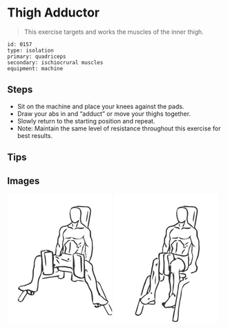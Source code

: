 # Thigh Adductor
> This exercise targets and works the muscles of the inner thigh.

``` 
id: 0157 
type: isolation 
primary: quadriceps 
secondary: ischiocrural muscles 
equipment: machine 
``` 

## Steps

 - Sit on the machine and place your knees against the pads.
 - Draw your abs in and “adduct” or move your thighs together.
 - Slowly return to the starting position and repeat.
 - Note: Maintain the same level of resistance throughout this exercise for best results.

## Tips


## Images

<svg width="182pt" height="300" viewBox="0 0 182 225" xmlns="http://www.w3.org/2000/svg">
  <g fill="#FFF">
    <path d="M0 0h182v202.96c-1.79-4.28-3.53-8.78-6.77-12.2 1.82 5.29 4.64 10.17 6.77 15.35v3.13c-1.06.53-2.12 1.07-3.18 1.61-1.22-.93-2.88-1.47-3.59-2.92-2.38-4.42-4.64-8.9-7.29-13.16 2.97-1.26 6.69-2.66 7.43-6.23.68-1.74-1.38-2.79-2.21-4.02-2.47-7.13-5.73-13.94-8.96-20.75-1.91-4.36-3.24-10.56-8.9-11.27-.73-5.89-4.01-10.98-5.24-16.73-1.51-3.76-.41-8.01-2.07-11.72-.94-2.38-3.27-3.67-5.16-5.19 1.72-4.54 4.4-8.81 4.91-13.73.43-4.41 1.46-8.84.9-13.29-.54-4.59.39-9.42-1.7-13.74-1.94-3.76-1.31-8.03-1.6-12.08-.84-2.75-2.93-4.83-4.64-7.04.7-3.3 1.5-6.58 2.01-9.91.81-6.71 2.76-13.28 2.87-20.08-.34-3.72-3.66-7-7.52-6.77-6.34-.04-12.72-1.42-19.02-.4.69.51 1.4 1.02 2.11 1.51 5.27-.41 10.54.42 15.81.32 3.94-.49 7.68 3.4 6.82 7.29-1.2 9.72-3.59 19.25-4.63 28.99-2.69-3.61-5.92-6.82-9.89-9-1.23-3.94-1.69-8.13-.78-12.2.91-4.27.72-9.3-2.33-12.71-2.15-2.46-6.08-1.33-8.15-3.86-2.28.97-4.91 1.35-6.88 2.92-4.86 7.48-2.49 17.22.9 24.79-3.81 2.35-7.39 5.49-11.99 6.08-3.54.27-7.03 2.07-8.6 5.37-1.64 2.62-1.14 5.8-1.42 8.72.05 2.9-2.08 5.16-2.67 7.89-.43 3.27 0 6.7-1.28 9.82-2.34 5.5-1.88 11.59-3.07 17.35-.89.23-1.78.47-2.66.7-.55-1.65-.26-4.09-2.11-4.96-3.78-1.82-7.93-3.65-12.24-2.82 1.15.62 2.33 1.18 3.54 1.69.37.14 1.12.43 1.49.57-2.38.63-4.76 1.29-7.12 2.02-.07 4.65 1.3 9.14 1.61 13.75.38 3.65.29 7.46 1.87 10.86.11-7.62.28-15.58-2.61-22.76 3.96-1.54 8.19-1.93 12.4-1.95 1.53 6.81.69 13.87 1.14 20.79-.21 5.45 1.44 10.98-.05 16.35-4.61 1.07-9.33 1.07-13.98.37-.27-1.45-.5-2.9-.78-4.35-.89 1.31-2.24 2.71-2.08 4.4.76 1.24 2.09 2.14 3.58 2.2 5.18.54 10.97.42 15.37-2.72 1.46-2.91.5-6.36.75-9.48 1.52-.31 3.05-.61 4.57-.9.83 1.92 1.8 3.77 2.89 5.56-1.92.79-3.82 1.63-5.6 2.7 2.72.34 4.92-1.29 6.92-2.86 2.72.79 5.46 1.53 8.25 2.06-.36 3.12 0 6.51-1.6 9.35-2.57 2.64-6.46 1.41-8.83-.82.79-.37 2.36-1.11 3.15-1.48-.18-.35-.53-1.04-.71-1.38-8.96 1.89-18.08 2.91-27.11 4.37-1.34.3-2.41 1.04-3.23 2.22 9.16-1.16 18.2-3.13 27.4-4.07.19.66.56 1.97.75 2.63 2.12.67 4.3 1.75 6.59 1.32 1.74-.47 3.24-1.51 4.81-2.36.22-3.4.22-6.82.07-10.23 4.19.31 8.32 1.08 12.46 1.73-.18 4.24-1.27 8.41-1.34 12.64 1.36 1.86 3.58 2.83 5.76 3.36 2.39.62 4.36-1.2 6.3-2.25 3.84.95 7.82 1.8 11.79 1.29-3.96-1.44-8.2-2.29-12.42-2.23-2.84.95-6.7 3.02-8.84-.3 0-4.64.95-9.52-1.15-13.89-4.93-1.05-9.94-1.76-14.98-1.96-2.67-.27-5.74-.59-7.72-2.57-.04-1.19-.04-2.39 0-3.58 3.95.01 7.92-.3 11.86.1 2.93.62 5.81 1.51 8.84 1.42 1.49 1.24 2.94 2.53 4.37 3.85.13 3.49-.22 7.87 3.07 10.12 4.76 2.97 10.88 6.22 16.37 3.09.32 3.02.62 6.36 2.94 8.6 3.16 3.25 3.92 7.89 6.3 11.63 5.34 7.87 1.56 18.48 7.01 26.35 1.53-.35 3.04-.84 4.62-.9l.59.28c1.55.72 2.48 2.63.77 3.78-1.04-.6-1.98-1.37-2.99-1.98-1.06-.58-1.27 1.39-1.83 1.9 3.15 4.44 8.65 1.25 11.89-1.35 1.14.02 2.29.04 3.43.07 2.53 4.35 5.2 8.64 7.28 13.23 1.33 3.11 5.39 4.14 8.19 2.31V225H0V0m137.03 48.82l.74-.15c1.91-6.65 2.35-13.66 2.8-20.54-1.98 6.71-3.34 13.71-3.54 20.69M57.91 99.67c-.02 2.64.06 5.28.57 7.88-2.6-1.76-5.41.02-7.83 1.16-3.94 4.08-4.3 9.9-4.65 15.25-.04 4.47-2.27 8.61-2.05 13.11.15 5.86-.07 12.33-3.51 17.31-3.35 2.64-7.78 3.54-11.61 5.38-4.12.04-9.83.94-10.01 6.18 2.36 2.1 5.34 3.15 8.15 4.45-3.23 4.86-6.65 9.69-8.89 15.11 1.13 1.36 2.58 2.39 3.98 3.45 1.93-.84 4.69-.82 5.59-3.06 2.09-4.24 4.84-8.08 7.28-12.1 3.18 2.82 8.89 5.05 12.11 1.17.03-.72.09-2.16.13-2.87 2.32-1.11 5.81-1.93 5.96-5.07 1.85-6.58.37-13.76 3.36-20.07 1.96-4.1 3.6-8.37 4.01-12.93l.57 3.04c3.34-3.94.93-9.34.78-13.95-.23-7.43-1.39-14.76-1.94-22.15 2.1-.55 4.26-.86 6.44-.74-.1-.47-.32-1.43-.42-1.91-2.72.18-5.4.65-8.02 1.36z"/>
    <path d="M111.63 26.7c3.44-2.8 8.44-2.36 12.21-.45 1.17.51 2.05 1.53 2.27 2.82 1.5 4.48.94 9.34-.01 13.88.45 3.02.57 6.3 1.9 9.07 2.81 2.2 5.79 4.2 8.34 6.73 1.98 2.02 5.3 2.71 6.35 5.57 1.77 3.66-.49 7.97 1.43 11.58 1.7 3.49 3.3 7.24 2.7 11.23.44 6.83-.16 13.66-1.45 20.37-1.11 3.57-2.48 7.05-3.47 10.66-1.49-.82-2.98-1.64-4.49-2.42l.3-.7c-1.14.08-2.29.17-3.43.28 1.21-4.07-.92-7.85-.94-11.88l-.36 2.59c-1.29-.31-2.58-.63-3.87-.97 1.85-6.16 2.21-13.1 6.78-18.07-.65 4.02-.64 8.1-1.27 12.12-.43 2.84.56 5.72 2.01 8.13-.06 2.38-.22 4.75-.31 7.13 1.65-3.72 1.46-7.95-.66-11.45.4-2.95.81-5.91.69-8.89-.01-1.41-.26-3.05.92-4.11 1.14 1.52 2.71 2.56 4.47 3.25-1.86-2.43-4.48-4.38-5.48-7.38-1.19-3.31-2.25-6.67-3.56-9.93.58-1.22.93-2.51.84-3.87-1.99 2.24-3.4 5.39-6.54 6.21-4.98 1.28-9.93-.75-14.56-2.39 1.16 1.92 3.16 3.44 5.48 3.36 4.64.36 9.93.64 13.78-2.46 1.06 3.21 3.24 6.43 2.24 9.93-.22 2.63-2.41 4.38-3.31 6.72-.76 2.78-1.17 5.63-1.49 8.49-.28.74-.82 2.22-1.1 2.97-2.76-1.21-5.69-1.91-8.69-2.13 1.47-1.95 3.09-3.78 4.58-5.71-3.14-.05-4.28 3.42-5.83 5.56-2.54 1.08-5.03 3.37-4.37 6.42 1.1 8.15-.75 16.39.81 24.51-.94-2.34-1.93-5.74-5.04-5.82-3.9-.18-7.58-2.03-11.53-1.63-4.32.34-8.79-.39-12.97 1.05-1.65.58-3.4.65-5.12.64 1.01-.59 2.05-1.12 3.11-1.63.2-1.26.39-2.51.58-3.77-.36.19-1.09.58-1.45.77l-1.71-1.51c-.29-4.52 1.85-9.04-.14-13.41.72-.21 2.17-.63 2.9-.84 3.58 1.5 8.83 3.49 11.77-.13.05-.81.14-2.45.19-3.27 3.94 1.13 8.03 1.53 11.99 2.57 1.67.27 3.9 1.08 5.03-.67-3.58-.49-7.12-1.21-10.6-2.14-.74-3.08 1.24-5.72 1.77-8.62-.86-1.99-1.96-3.87-2.93-5.8 2.82-3.19 5.24-7.45 9.99-7.63-1.59-1.88-4.63-.93-6 .73-1.67 2.11-3.42 4.17-5.58 5.8.38 2.41 1.51 4.59 2.2 6.91-.83 2.92-2.04 5.78-1.48 8.91l-2.98-1.69c1.7-4.14 2.23-8.9.79-13.19-1.46-3.68 1.05-7.29 1.49-10.93-.54-2.22-2.1-4.34-1.5-6.72.36-4.57 4.8-6.97 6.78-10.75-7.34 2.05-9.42 11.66-6.78 17.98-1.56 3.94-2.26 8.2-1.52 12.39-.97 5.65-4.68 10.48-4.95 16.31-2.02.27-5.44 1.51-6.04-1.41.12-3.41 1.21-6.84.2-10.22.78-3.12 2.06-6.09 3.46-8.99.44 2.34 1.1 4.64 1.88 6.89.4-.13 1.19-.4 1.59-.53-1.14-2.17-.81-5.51-3.32-6.67.12-2.84.23-5.69.43-8.52 1.91-2.2 3.14-4.91 2.58-7.88-.63-4.61.91-9.86 5.38-11.98 2.45-.42 5.06-.25 7.2-1.78.49.95.95 1.92 1.4 2.89 3.24.19 6.18 1.44 8.88 3.18-.41-4.45-5.04-4-8.15-4.94-.89-1.16.44-2.29 1.45-2.68 2.1-1.21 4.25-2.44 5.75-4.41 1.35.49 2.71.95 4.08 1.41 1.67-.6 3.33-1.21 5-1.81-1.46 2.59-2.73 5.28-3.63 8.12 1.16.02 1.93-.48 2.31-1.51 1.61-3.59 1.94-7.61 3.97-11.04-3.29.68-5.27 5.06-9.17 4.21-4.41-1.56-4.84-6.78-5.89-10.65-.01-4.1-1.92-9.08 1.42-12.36m1.65 25c-.6 2.24-.63 4.72 1.44 6.17-.29-2.08.06-4.47-1.44-6.17m3.21 10.92c1.91-.63 3.66-2.49 5.8-1.97 3.98.81 9.35 1.99 12.01-2-4.44.93-8.92.57-13.39.34-2.28-.21-3.48 1.94-4.42 3.63m-15.65 14.16c.81 1.51 2.65 1.42 4.11 1.55 2.56.04 6.32.4 6.76-2.92-3.46 1.42-7.18 1.7-10.87 1.37m10.38 4.01l.07 1.32c.87.03 2.6.09 3.46.13 1.37 2.6 3.72 4.44 5.38 6.82 1.45 1.79-.63 4.57 1.61 5.9.12-.94.34-2.81.45-3.75.34-3.92-3.59-5.98-5.43-8.92-.94-2.3-3.66-1.2-5.54-1.5m-2.73 6.63c-.36 4.51-.04 9.18-1.44 13.55-.48 1.04.09 2.07.35 3.08 3.24-6.24 2.47-13.39 3.04-20.15-1.32.71-1.79 2.11-1.95 3.52m14.39 1.92c2.68-.57 4.76-2.46 6.47-4.48-2.95.06-4.74 2.45-6.47 4.48m3.35 1.02c-.75 1.56-.25 2.07 1.49 1.51.74-1.56.24-2.07-1.49-1.51m-3.67 4.86c1.48.28 2.66-1.96 2.21-3.22-1.44-.24-2.68 1.96-2.21 3.22m-39.65 14.45c2.25 2.08 5.12 3.28 8.07 3.99-1.99-2.45-4.6-4.88-8.07-3.99m9.77 3.49c2.82 3.7 8.21 3.01 11.91 5.41 2.34-1.35 5.14-1.02 7.64-1.9-2.27-.01-4.52.28-6.76.62-1.47-.93-3.05-1.61-4.75-1.98-2.6-.96-5.32-1.62-8.04-2.15m11.81 1.86c1.16 1.28 3.92-.19 3.13-1.9-1.07-1.32-3.66.39-3.13 1.9m-19.91-1.27c1.62 3.07 3.29 6.62 6.42 8.39-1.22-3.35-2.74-7.14-6.42-8.39z"/>
    <path d="M92.93 106.34c.51-3.35 1.69-6.54 3.29-9.52-.1 1.75-.22 3.5-.34 5.25-1.5 1.04-2.35 2.59-2.95 4.27zM114.76 106.39c1.1-.74 2.19-1.49 3.28-2.25 4.95-.09 9.35 2.35 14.11 3.25 1.51 6.76.12 13.68.68 20.5.35 5.64-.06 11.28-.25 16.92-1.17.58-2.34 1.14-3.52 1.7-3.67-1.8-8.34-2.32-10.95-5.76-2.15-4.59-1.59-9.87-.74-14.7-.39-6.6-.96-13.24-2.61-19.66m5.65.67c2.24.81 4.42 1.76 6.58 2.77-.14 9.23.63 18.39 1.33 27.58.74-1.35 1.68-2.76 1.47-4.39-.05-5.67-.2-11.34-.12-17.01.05-2.71-.32-5.57-1.88-7.86-1.3-.63-2.78-.68-4.17-.94-.82-.51-1.65-1.01-2.48-1.51-.18.34-.55 1.02-.73 1.36zM51.33 110.36c2.39-.61 4.84-1.55 7.35-1.07.41 4.55.87 9.15.37 13.72-.47 6.49.98 13.48-2.44 19.43-2.55 4.22-3.87 9.08-3.89 14.01.14 4.16-1.18 8.13-1.86 12.18l-1.8 1.52c-3.95-.02-7.45-1.93-11.08-3.2-3.06-1.07-6.04.62-9 1.21-3.26-.51-6.79-1.61-8.32-4.83 2.9-2.21 6.54-1.86 9.94-2.37 4-2.84 10.54-2.41 12.67-7.42 1.8-4.96 3.04-10.21 2.79-15.51-.16-4.03.59-8.02 1.72-11.87-.2-5.34.12-11.43 3.55-15.8zM135.21 116.32c4.3 1.36 7.73 4.7 10.84 7.89 1.75 2.6 1.03 5.82 1.09 8.74 1.46 3.41 1.76 7.2 3.44 10.53 3.15 6.66 3.6 14.13 4.18 21.35.81 3.72 2.52 7.17 3.74 10.76.31 1.35 1.72 1.7 2.8 2.26 2.07 1.51 4.04 3.17 5.75 5.09 1.99 2.23 5.04 2.98 7.25 4.95-1.55 4.63-7.15 5.49-11.38 4.95-1.72-.77-3.16-2.13-4.97-2.69-2.38.16-4.69.74-7.02 1.19-.55-.38-1.65-1.13-2.19-1.51.78-6.65.1-13.35-1.78-19.75-1.87-4.06-4.73-7.66-5.93-12.03-.73-3.21-4.01-5.02-4.71-8.26-1.13-5.84-1.83-12.19.39-17.86.84 1.7 1.16 3.9 2.9 4.99-.3-1.77-.81-3.49-1.38-5.19-1.18-.08-2.35-.11-3.52-.25 1.35-4.97-1.59-10.56.5-15.16m4.26 23.72c1.02 4.39 4.04 7.91 5.77 12.01.72-4.84-3.05-8.51-5.77-12.01z"/>
    <path d="M155.34 153.18c5.35 2.91 6.92 9.14 9.04 14.36 2.84 5.64 4.88 11.61 7.75 17.24-4.15-1.75-6.01-6.43-10.35-7.88-.11-.93-.22-1.85-.32-2.77-2.3-1.75-2.55-4.8-3.65-7.28-1.79-4.33-1.95-9.08-2.47-13.67zM36.1 168.39c1.38.61 2.75 1.23 4.11 1.88-.15 1.63-.22 3.26-.22 4.9-1.05-1.26-2.39-2.19-3.99-2.61.03-1.39.05-2.78.1-4.17zM28.59 170.33c1.37-.51 2.74-1.03 4.11-1.54.31 1.29.65 2.58 1.02 3.86-3.01 4.74-6.03 9.47-8.87 14.32l-3.66.06c-3.59-4.18 2.57-7.69 3.49-11.68 1.6-1.43 2.94-3.11 3.91-5.02zM43.07 171.93c.39-.09 1.16-.26 1.55-.35.25 1.75.99 3.95-1.57 4.05.01-.93.01-2.77.02-3.7zM159 193.16c1.35-.89 2.81 1.45 1.43 2.29-1.38 1.05-2.62-1.43-1.43-2.29z"/>
  </g>
  <g fill="#333">
    <path d="M119.04 21.82c6.3-1.02 12.68.36 19.02.4 3.86-.23 7.18 3.05 7.52 6.77-.11 6.8-2.06 13.37-2.87 20.08-.51 3.33-1.31 6.61-2.01 9.91 1.71 2.21 3.8 4.29 4.64 7.04.29 4.05-.34 8.32 1.6 12.08 2.09 4.32 1.16 9.15 1.7 13.74.56 4.45-.47 8.88-.9 13.29-.51 4.92-3.19 9.19-4.91 13.73 1.89 1.52 4.22 2.81 5.16 5.19 1.66 3.71.56 7.96 2.07 11.72 1.23 5.75 4.51 10.84 5.24 16.73 5.66.71 6.99 6.91 8.9 11.27 3.23 6.81 6.49 13.62 8.96 20.75.83 1.23 2.89 2.28 2.21 4.02-.74 3.57-4.46 4.97-7.43 6.23 2.65 4.26 4.91 8.74 7.29 13.16.71 1.45 2.37 1.99 3.59 2.92 1.06-.54 2.12-1.08 3.18-1.61v1.37c-2.8 1.83-6.86.8-8.19-2.31-2.08-4.59-4.75-8.88-7.28-13.23-1.14-.03-2.29-.05-3.43-.07-3.24 2.6-8.74 5.79-11.89 1.35.56-.51.77-2.48 1.83-1.9 1.01.61 1.95 1.38 2.99 1.98 1.71-1.15.78-3.06-.77-3.78l-.59-.28c-1.58.06-3.09.55-4.62.9-5.45-7.87-1.67-18.48-7.01-26.35-2.38-3.74-3.14-8.38-6.3-11.63-2.32-2.24-2.62-5.58-2.94-8.6-5.49 3.13-11.61-.12-16.37-3.09-3.29-2.25-2.94-6.63-3.07-10.12-1.43-1.32-2.88-2.61-4.37-3.85-3.03.09-5.91-.8-8.84-1.42-3.94-.4-7.91-.09-11.86-.1-.04 1.19-.04 2.39 0 3.58 1.98 1.98 5.05 2.3 7.72 2.57 5.04.2 10.05.91 14.98 1.96 2.1 4.37 1.15 9.25 1.15 13.89 2.14 3.32 6 1.25 8.84.3 4.22-.06 8.46.79 12.42 2.23-3.97.51-7.95-.34-11.79-1.29-1.94 1.05-3.91 2.87-6.3 2.25-2.18-.53-4.4-1.5-5.76-3.36.07-4.23 1.16-8.4 1.34-12.64-4.14-.65-8.27-1.42-12.46-1.73.15 3.41.15 6.83-.07 10.23-1.57.85-3.07 1.89-4.81 2.36-2.29.43-4.47-.65-6.59-1.32-.19-.66-.56-1.97-.75-2.63-9.2.94-18.24 2.91-27.4 4.07.82-1.18 1.89-1.92 3.23-2.22 9.03-1.46 18.15-2.48 27.11-4.37.18.34.53 1.03.71 1.38-.79.37-2.36 1.11-3.15 1.48 2.37 2.23 6.26 3.46 8.83.82 1.6-2.84 1.24-6.23 1.6-9.35-2.79-.53-5.53-1.27-8.25-2.06-2 1.57-4.2 3.2-6.92 2.86 1.78-1.07 3.68-1.91 5.6-2.7a45.086 45.086 0 0 1-2.89-5.56c-1.52.29-3.05.59-4.57.9-.25 3.12.71 6.57-.75 9.48-4.4 3.14-10.19 3.26-15.37 2.72-1.49-.06-2.82-.96-3.58-2.2-.16-1.69 1.19-3.09 2.08-4.4.28 1.45.51 2.9.78 4.35 4.65.7 9.37.7 13.98-.37 1.49-5.37-.16-10.9.05-16.35-.45-6.92.39-13.98-1.14-20.79-4.21.02-8.44.41-12.4 1.95 2.89 7.18 2.72 15.14 2.61 22.76-1.58-3.4-1.49-7.21-1.87-10.86-.31-4.61-1.68-9.1-1.61-13.75 2.36-.73 4.74-1.39 7.12-2.02-.37-.14-1.12-.43-1.49-.57-1.21-.51-2.39-1.07-3.54-1.69 4.31-.83 8.46 1 12.24 2.82 1.85.87 1.56 3.31 2.11 4.96.88-.23 1.77-.47 2.66-.7 1.19-5.76.73-11.85 3.07-17.35 1.28-3.12.85-6.55 1.28-9.82.59-2.73 2.72-4.99 2.67-7.89.28-2.92-.22-6.1 1.42-8.72 1.57-3.3 5.06-5.1 8.6-5.37 4.6-.59 8.18-3.73 11.99-6.08-3.39-7.57-5.76-17.31-.9-24.79 1.97-1.57 4.6-1.95 6.88-2.92 2.07 2.53 6 1.4 8.15 3.86 3.05 3.41 3.24 8.44 2.33 12.71-.91 4.07-.45 8.26.78 12.2 3.97 2.18 7.2 5.39 9.89 9 1.04-9.74 3.43-19.27 4.63-28.99.86-3.89-2.88-7.78-6.82-7.29-5.27.1-10.54-.73-15.81-.32-.71-.49-1.42-1-2.11-1.51m-7.41 4.88c-3.34 3.28-1.43 8.26-1.42 12.36 1.05 3.87 1.48 9.09 5.89 10.65 3.9.85 5.88-3.53 9.17-4.21-2.03 3.43-2.36 7.45-3.97 11.04-.38 1.03-1.15 1.53-2.31 1.51.9-2.84 2.17-5.53 3.63-8.12-1.67.6-3.33 1.21-5 1.81-1.37-.46-2.73-.92-4.08-1.41-1.5 1.97-3.65 3.2-5.75 4.41-1.01.39-2.34 1.52-1.45 2.68 3.11.94 7.74.49 8.15 4.94-2.7-1.74-5.64-2.99-8.88-3.18-.45-.97-.91-1.94-1.4-2.89-2.14 1.53-4.75 1.36-7.2 1.78-4.47 2.12-6.01 7.37-5.38 11.98.56 2.97-.67 5.68-2.58 7.88-.2 2.83-.31 5.68-.43 8.52 2.51 1.16 2.18 4.5 3.32 6.67-.4.13-1.19.4-1.59.53-.78-2.25-1.44-4.55-1.88-6.89-1.4 2.9-2.68 5.87-3.46 8.99 1.01 3.38-.08 6.81-.2 10.22.6 2.92 4.02 1.68 6.04 1.41.27-5.83 3.98-10.66 4.95-16.31-.74-4.19-.04-8.45 1.52-12.39-2.64-6.32-.56-15.93 6.78-17.98-1.98 3.78-6.42 6.18-6.78 10.75-.6 2.38.96 4.5 1.5 6.72-.44 3.64-2.95 7.25-1.49 10.93 1.44 4.29.91 9.05-.79 13.19l2.98 1.69c-.56-3.13.65-5.99 1.48-8.91-.69-2.32-1.82-4.5-2.2-6.91 2.16-1.63 3.91-3.69 5.58-5.8 1.37-1.66 4.41-2.61 6-.73-4.75.18-7.17 4.44-9.99 7.63.97 1.93 2.07 3.81 2.93 5.8-.53 2.9-2.51 5.54-1.77 8.62 3.48.93 7.02 1.65 10.6 2.14-1.13 1.75-3.36.94-5.03.67-3.96-1.04-8.05-1.44-11.99-2.57-.05.82-.14 2.46-.19 3.27-2.94 3.62-8.19 1.63-11.77.13-.73.21-2.18.63-2.9.84 1.99 4.37-.15 8.89.14 13.41l1.71 1.51c.36-.19 1.09-.58 1.45-.77-.19 1.26-.38 2.51-.58 3.77-1.06.51-2.1 1.04-3.11 1.63 1.72.01 3.47-.06 5.12-.64 4.18-1.44 8.65-.71 12.97-1.05 3.95-.4 7.63 1.45 11.53 1.63 3.11.08 4.1 3.48 5.04 5.82-1.56-8.12.29-16.36-.81-24.51-.66-3.05 1.83-5.34 4.37-6.42 1.55-2.14 2.69-5.61 5.83-5.56-1.49 1.93-3.11 3.76-4.58 5.71 3 .22 5.93.92 8.69 2.13.28-.75.82-2.23 1.1-2.97.32-2.86.73-5.71 1.49-8.49.9-2.34 3.09-4.09 3.31-6.72 1-3.5-1.18-6.72-2.24-9.93-3.85 3.1-9.14 2.82-13.78 2.46-2.32.08-4.32-1.44-5.48-3.36 4.63 1.64 9.58 3.67 14.56 2.39 3.14-.82 4.55-3.97 6.54-6.21.09 1.36-.26 2.65-.84 3.87 1.31 3.26 2.37 6.62 3.56 9.93 1 3 3.62 4.95 5.48 7.38-1.76-.69-3.33-1.73-4.47-3.25-1.18 1.06-.93 2.7-.92 4.11.12 2.98-.29 5.94-.69 8.89 2.12 3.5 2.31 7.73.66 11.45.09-2.38.25-4.75.31-7.13-1.45-2.41-2.44-5.29-2.01-8.13.63-4.02.62-8.1 1.27-12.12-4.57 4.97-4.93 11.91-6.78 18.07 1.29.34 2.58.66 3.87.97l.36-2.59c.02 4.03 2.15 7.81.94 11.88 1.14-.11 2.29-.2 3.43-.28l-.3.7c1.51.78 3 1.6 4.49 2.42.99-3.61 2.36-7.09 3.47-10.66 1.29-6.71 1.89-13.54 1.45-20.37.6-3.99-1-7.74-2.7-11.23-1.92-3.61.34-7.92-1.43-11.58-1.05-2.86-4.37-3.55-6.35-5.57-2.55-2.53-5.53-4.53-8.34-6.73-1.33-2.77-1.45-6.05-1.9-9.07.95-4.54 1.51-9.4.01-13.88-.22-1.29-1.1-2.31-2.27-2.82-3.77-1.91-8.77-2.35-12.21.45m-18.7 79.64c.6-1.68 1.45-3.23 2.95-4.27.12-1.75.24-3.5.34-5.25-1.6 2.98-2.78 6.17-3.29 9.52m21.83.05c1.65 6.42 2.22 13.06 2.61 19.66-.85 4.83-1.41 10.11.74 14.7 2.61 3.44 7.28 3.96 10.95 5.76 1.18-.56 2.35-1.12 3.52-1.7.19-5.64.6-11.28.25-16.92-.56-6.82.83-13.74-.68-20.5-4.76-.9-9.16-3.34-14.11-3.25-1.09.76-2.18 1.51-3.28 2.25m20.45 9.93c-2.09 4.6.85 10.19-.5 15.16 1.17.14 2.34.17 3.52.25.57 1.7 1.08 3.42 1.38 5.19-1.74-1.09-2.06-3.29-2.9-4.99-2.22 5.67-1.52 12.02-.39 17.86.7 3.24 3.98 5.05 4.71 8.26 1.2 4.37 4.06 7.97 5.93 12.03 1.88 6.4 2.56 13.1 1.78 19.75.54.38 1.64 1.13 2.19 1.51 2.33-.45 4.64-1.03 7.02-1.19 1.81.56 3.25 1.92 4.97 2.69 4.23.54 9.83-.32 11.38-4.95-2.21-1.97-5.26-2.72-7.25-4.95-1.71-1.92-3.68-3.58-5.75-5.09-1.08-.56-2.49-.91-2.8-2.26-1.22-3.59-2.93-7.04-3.74-10.76-.58-7.22-1.03-14.69-4.18-21.35-1.68-3.33-1.98-7.12-3.44-10.53-.06-2.92.66-6.14-1.09-8.74-3.11-3.19-6.54-6.53-10.84-7.89m20.13 36.86c.52 4.59.68 9.34 2.47 13.67 1.1 2.48 1.35 5.53 3.65 7.28.1.92.21 1.84.32 2.77 4.34 1.45 6.2 6.13 10.35 7.88-2.87-5.63-4.91-11.6-7.75-17.24-2.12-5.22-3.69-11.45-9.04-14.36m3.66 39.98c-1.19.86.05 3.34 1.43 2.29 1.38-.84-.08-3.18-1.43-2.29z"/>
    <path d="M137.03 48.82c.2-6.98 1.56-13.98 3.54-20.69-.45 6.88-.89 13.89-2.8 20.54l-.74.15zM113.28 51.7c1.5 1.7 1.15 4.09 1.44 6.17-2.07-1.45-2.04-3.93-1.44-6.17zM116.49 62.62c.94-1.69 2.14-3.84 4.42-3.63 4.47.23 8.95.59 13.39-.34-2.66 3.99-8.03 2.81-12.01 2-2.14-.52-3.89 1.34-5.8 1.97zM100.84 76.78c3.69.33 7.41.05 10.87-1.37-.44 3.32-4.2 2.96-6.76 2.92-1.46-.13-3.3-.04-4.11-1.55zM111.22 80.79c1.88.3 4.6-.8 5.54 1.5 1.84 2.94 5.77 5 5.43 8.92-.11.94-.33 2.81-.45 3.75-2.24-1.33-.16-4.11-1.61-5.9-1.66-2.38-4.01-4.22-5.38-6.82-.86-.04-2.59-.1-3.46-.13l-.07-1.32zM108.49 87.42c.16-1.41.63-2.81 1.95-3.52-.57 6.76.2 13.91-3.04 20.15-.26-1.01-.83-2.04-.35-3.08 1.4-4.37 1.08-9.04 1.44-13.55zM122.88 89.34c1.73-2.03 3.52-4.42 6.47-4.48-1.71 2.02-3.79 3.91-6.47 4.48zM126.23 90.36c1.73-.56 2.23-.05 1.49 1.51-1.74.56-2.24.05-1.49-1.51zM122.56 95.22c-.47-1.26.77-3.46 2.21-3.22.45 1.26-.73 3.5-2.21 3.22zM57.91 99.67c2.62-.71 5.3-1.18 8.02-1.36.1.48.32 1.44.42 1.91-2.18-.12-4.34.19-6.44.74.55 7.39 1.71 14.72 1.94 22.15.15 4.61 2.56 10.01-.78 13.95l-.57-3.04c-.41 4.56-2.05 8.83-4.01 12.93-2.99 6.31-1.51 13.49-3.36 20.07-.15 3.14-3.64 3.96-5.96 5.07-.04.71-.1 2.15-.13 2.87-3.22 3.88-8.93 1.65-12.11-1.17-2.44 4.02-5.19 7.86-7.28 12.1-.9 2.24-3.66 2.22-5.59 3.06-1.4-1.06-2.85-2.09-3.98-3.45 2.24-5.42 5.66-10.25 8.89-15.11-2.81-1.3-5.79-2.35-8.15-4.45.18-5.24 5.89-6.14 10.01-6.18 3.83-1.84 8.26-2.74 11.61-5.38 3.44-4.98 3.66-11.45 3.51-17.31-.22-4.5 2.01-8.64 2.05-13.11.35-5.35.71-11.17 4.65-15.25 2.42-1.14 5.23-2.92 7.83-1.16-.51-2.6-.59-5.24-.57-7.88m-6.58 10.69c-3.43 4.37-3.75 10.46-3.55 15.8-1.13 3.85-1.88 7.84-1.72 11.87.25 5.3-.99 10.55-2.79 15.51-2.13 5.01-8.67 4.58-12.67 7.42-3.4.51-7.04.16-9.94 2.37 1.53 3.22 5.06 4.32 8.32 4.83 2.96-.59 5.94-2.28 9-1.21 3.63 1.27 7.13 3.18 11.08 3.2l1.8-1.52c.68-4.05 2-8.02 1.86-12.18.02-4.93 1.34-9.79 3.89-14.01 3.42-5.95 1.97-12.94 2.44-19.43.5-4.57.04-9.17-.37-13.72-2.51-.48-4.96.46-7.35 1.07M36.1 168.39c-.05 1.39-.07 2.78-.1 4.17 1.6.42 2.94 1.35 3.99 2.61 0-1.64.07-3.27.22-4.9-1.36-.65-2.73-1.27-4.11-1.88m-7.51 1.94c-.97 1.91-2.31 3.59-3.91 5.02-.92 3.99-7.08 7.5-3.49 11.68l3.66-.06c2.84-4.85 5.86-9.58 8.87-14.32-.37-1.28-.71-2.57-1.02-3.86-1.37.51-2.74 1.03-4.11 1.54m14.48 1.6c-.01.93-.01 2.77-.02 3.7 2.56-.1 1.82-2.3 1.57-4.05-.39.09-1.16.26-1.55.35zM120.41 107.06c.18-.34.55-1.02.73-1.36.83.5 1.66 1 2.48 1.51 1.39.26 2.87.31 4.17.94 1.56 2.29 1.93 5.15 1.88 7.86-.08 5.67.07 11.34.12 17.01.21 1.63-.73 3.04-1.47 4.39-.7-9.19-1.47-18.35-1.33-27.58-2.16-1.01-4.34-1.96-6.58-2.77zM82.91 109.67c3.47-.89 6.08 1.54 8.07 3.99-2.95-.71-5.82-1.91-8.07-3.99zM92.68 113.16c2.72.53 5.44 1.19 8.04 2.15 1.7.37 3.28 1.05 4.75 1.98 2.24-.34 4.49-.63 6.76-.62-2.5.88-5.3.55-7.64 1.9-3.7-2.4-9.09-1.71-11.91-5.41z"/>
    <path d="M104.49 115.02c-.53-1.51 2.06-3.22 3.13-1.9.79 1.71-1.97 3.18-3.13 1.9zM84.58 113.75c3.68 1.25 5.2 5.04 6.42 8.39-3.13-1.77-4.8-5.32-6.42-8.39zM139.47 140.04c2.72 3.5 6.49 7.17 5.77 12.01-1.73-4.1-4.75-7.62-5.77-12.01zM175.23 190.76c3.24 3.42 4.98 7.92 6.77 12.2v3.15c-2.13-5.18-4.95-10.06-6.77-15.35z"/>
  </g>
</svg>

<svg width="182pt" height="300" viewBox="0 0 182 225" xmlns="http://www.w3.org/2000/svg">
  <g fill="#FFF">
    <path d="M0 0h182v225H0V0m118.68 22.07c6.48 2.18 13.66.99 20.41 1.86 2.56.22 4.05 2.86 4.84 5.02-1 10.37-3.71 20.49-4.8 30.84-2.77-3.5-5.95-6.69-9.85-8.92-1.19-3.89-1.74-8.02-.77-12.03 1.21-5.16.4-11.59-4.49-14.58-2.18-.36-4.48-.54-6.32-1.88-2.22.72-4.71 1.11-6.57 2.6-4.88 7.52-2.62 17.33.89 24.9-1.25.8-2.51 1.59-3.8 2.32-2.66 2.15-5.83 3.56-9.25 3.89-5.3.4-9.25 5.75-8.91 10.89.1 2.89-.13 5.82-1.78 8.29-2.27 3.65-.39 8.22-2.1 12.04a28.232 28.232 0 0 0-2 14.73c-2.16.51-4.37.96-6.32 2.08-1.04 3.1-.75 6.41-.13 9.57-1.19-.78-2.37-1.57-3.55-2.37-2.18 1.42-4.79 2.55-6.12 4.91-1.5 4.24-1.17 8.86-2.79 13.08-.54 4.08-.93 8.19-1.77 12.23-1.84.7-3.63 1.5-5.38 2.39-6.05 10.35-8.48 22.19-11.8 33.57.42-.12 1.26-.37 1.68-.49 2.79-6.14 3.32-13.02 6.32-19.08 2.21-5.01 2.5-11.78 7.94-14.56-.45 4.86.28 9.75-.24 14.61-2.79 5.47-4.32 11.44-6.3 17.24-3.16 1.86-6.03 4.18-8.32 7.07-.61-.18-1.81-.55-2.41-.73-2.56 8.84-5.4 17.61-8.05 26.42-.84 3.22 3.27 4.22 5.61 4.66 2.45-1.26 5.5-2.68 6.09-5.67 1.31-4.53 3.38-8.98 3.03-13.81-2.82 4.55-3.02 10.25-5.4 14.99-.94.97-2.06 1.74-3.11 2.57-1.62-.55-3.25-1.02-4.87-1.53 3.17-7.31 3.92-15.36 6.91-22.73 1.18 1.63 2.23 3.36 3.51 4.93 2.96 2.06 6.82 2.45 10.18 1.08 3.66.24 7.34 1.02 11.02.65 2.8-.95 2.51-4.57 1.37-6.75.79-4.73.56-9.55.96-14.31 1.52-6.93 5.12-13.18 7.22-19.93 1.38-4.05.15-8.31-.48-12.37 1.99.8 4.03 1.48 6.14 1.85-.01-.55-.04-1.65-.06-2.2-1.22-.14-2.44-.28-3.66-.44-.71-1.3-2.23-2.3-2.25-3.91-.13-6.42 1.5-12.84.33-19.23-.12-3.82-.74-7.98 1.32-11.43 2.81.13 5.62-.18 8.43-.35-1.41 1.1-4.17 1.56-3.75 3.95.21 9.62 1.58 19.49-.51 28.97.61 1.84 1.78 3.42 2.99 4.92 2.33.49 4.57 1.26 6.85 1.92-.24 3.82.17 7.68 1.09 11.38 1.36 3.49.94 7.29 1.42 10.94.5 2.9-1.25 5.42-2.13 8.05-.29 2.73.91 5.76-.76 8.22-1.5 2.23-3.6 3.99-5.04 6.27-1.92.38-3.82.83-5.71 1.35-.53 2.28-.59 4.92 2.25 5.57l.68 1.81c1.42.6 2.71 2.03 4.37 1.63 3.61-.64 7.27-.46 10.9-.92-.1.4-.29 1.2-.39 1.6 1.34-.19 2.68-.38 4.03-.58-2.33 7.24-3.15 14.86-4.12 22.37 3.16 2.03 7.97 2.86 10.23-.88 1.12-7.11.98-14.4 1.72-21.56 1.23-5.59 1.43-11.36 2.89-16.9 1.43-5.31 1.47-10.85 2.1-16.28 1.53-2.04 2.52-4.43 4.07-6.44 2.97-2.53 7.35-3.47 9.24-7.15-3.15 1.57-6.14 3.44-9.27 5.04-1.81.93-2.34 3.03-3.21 4.7-2.55 5.21-3 11.08-3.81 16.73-1.95 7.92-2.71 16.06-3.96 24.1-.83 4.82-.03 9.77-1.11 14.56-.41 1.4-.3 3.35-2 3.87-1.69 1.09-3.58-.25-5.22-.77 1.2-5.45 2.12-10.95 2.95-16.47 2.42-15.28 5.47-30.46 7.24-45.84.49-3.84 3.95-6.72 7.67-7.24.87-1.03.67-2.28.21-3.44 1.45-.73 2.89-1.49 4.32-2.27-.17-1.66.22-3.51-.46-5.04-3.16-2.52-7.51-1.85-11.26-1.73.27-3.97 4.15-2.61 6.62-1.79 2.54-1.21 5.03-2.52 7.52-3.84.97-2.24 1.77-4.53 2.44-6.87 1.62-1.1 3.82-1.96 4.37-4.04 1.41-6.19 4.66-12.97 1.1-19.06.62-4.3.57-8.64.83-12.97 1.65 1.23 3.35 2.41 5.16 3.38-1.8-2.51-4.39-4.52-5.48-7.5-1.2-3.25-2.23-6.56-3.42-9.81.35-1.37.64-2.75.88-4.14-2.12 2.25-3.69 5.34-6.8 6.37-5.05 1.18-10.01-.9-14.72-2.46 1.08 1.27 2.19 2.69 3.86 3.2 5.27.76 10.97.92 15.68-1.96 1.07 3.08 2.99 6.22 2.13 9.6-.36 2.83-2.85 4.76-3.48 7.49-1.11 4.16-.94 8.92-3.87 12.39-7.39 2.68-14.94-1.43-22.39-2.01-1.23-.65-2.47-1.26-3.73-1.84 1.06-2.45 2.49-4.85 2.89-7.51-.82-2-2.01-3.84-2.69-5.9 2.36-3.19 4.91-6.92 9.15-7.5.16-1.88-2.63-1.02-3.71-.71-2.88 1.95-4.54 5.24-7.37 7.31.57 2.3 1.6 4.46 2.2 6.75-.59 2.61-1.82 5.13-1.28 7.89l-3.06-.24c1.54-4.38 2.27-9.25.77-13.74-1.27-3.64 1.04-7.18 1.47-10.77-.47-2.23-2-4.35-1.46-6.7.41-4.65 4.86-7.18 6.94-11.01-7.39 2.14-9.71 11.61-7.08 18.09-1.4 3.99-2.15 8.22-1.49 12.43-.69 3.94-2.65 7.55-3.67 11.41-2.32.05-4.63.11-6.93.25.36-2.5.2-5.01.19-7.52.51-2.94 1.99-5.6 3.05-8.37.54 2.35 1.21 4.66 1.97 6.94.42-.16 1.27-.49 1.69-.65-.96-2.38-1.4-5.07-3.23-6.99.03-2.7.14-5.39.28-8.08 5.09-4.63.31-12.33 4.72-17.23 2.62-4.1 8.1-2.36 11.78-4.78l-.76 3c3.43.49 6.78 1.36 9.6 3.45-.41-1.17-.83-2.33-1.26-3.49-2.4-.87-4.94-1.24-7.49-.89.19-.81.39-1.61.59-2.41 2.65-1.39 5.25-2.96 7.33-5.15 2.94 1.41 6.09 1.06 8.96-.43-1.52 2.61-2.8 5.37-3.62 8.29 1.23-.4 2.37-1.08 2.68-2.43 1.46-3.55 2-7.38 3.18-11.02-2.18 2.21-4.64 4.33-7.79 4.94-2.81-.42-4.74-2.9-5.33-5.54-1.8-4.61-1.87-9.6-1.84-14.47 1.99-6.5 11.28-6.27 15.59-2.36 1.97 3.97 1.88 8.63 1.11 12.89-1.01 3.73.37 7.57 1.14 11.22 4.54 3.66 8.94 7.6 13.79 10.88 2.93 3.08 1.46 7.67 1.92 11.45.72 2.46 2.12 4.66 2.84 7.12 1.18 3.15.33 6.56.68 9.83.43 5.11-.7 10.14-1.24 15.19-1.19 5.1-3.53 9.87-4.66 14.98.04 2.79 1.83 5.17 2.35 7.86-.31 1.9-.9 3.74-1.48 5.57-2.73 1.28-5.5 2.52-8.52 2.9.28.41.82 1.23 1.09 1.64 3.23-.73 6.38-1.87 9.23-3.56 1.06-2.31 1.96-4.82 1.93-7.39-.91-2.33-2.77-4.41-2.6-7.05-.16-3.62 1.97-6.75 3.25-9.99 1.86-4.14 1.66-8.77 2.42-13.16.8-3.94-.58-7.87-.24-11.83.38-3.58-1.03-6.91-2.26-10.18-1.63-3.9.54-8.55-1.88-12.2-1.11-2.21-4.18-3.83-3.09-6.68 1.48-6.58 2.27-13.28 3.61-19.89.24-4 2.18-8.69-.86-12.12-2.4-3.55-7.21-2.76-10.91-3.04-4.79.29-9.71-1.77-14.35.14m18.3 27.58c3.26-6.6 2.9-14.36 3.62-21.55-2.16 6.97-3.51 14.26-3.62 21.55m-23.62 1.72c-.79 2.41-.67 5.03 1.4 6.72-.19-2.29-.39-4.63-1.4-6.72m2.95 11.27c1.86-.74 3.68-1.58 5.59-2.22 4.07 1.36 9.61 2.1 12.57-1.74-4.5.74-9.02.48-13.54.29-2.37-.3-3.49 2.1-4.62 3.67M101.3 76.75l-.16 1.26c3.23.37 6.5.43 9.72-.11.25-.83.5-1.65.75-2.47-3.3 1.24-6.81 1.73-10.31 1.32m9.86 4.93c1.19.37 2.41.58 3.58 1.01 2.16 2.62 4.64 5.02 6.22 8.06-.38 1.58-.84 3.29.81 4.37.35-2.21.44-4.44.29-6.66-2.28-2.49-4.3-5.25-6.65-7.63-1.3.03-3.64-.58-4.25.85m-2.84 10.05c.02 4.21-1.5 8.27-1.23 12.45.87-1.82 1.68-3.67 2.51-5.5.4-5.04.66-10.08.7-15.13-2.06 2.21-2.17 5.33-1.98 8.18m14.48-2.29c2.79-.7 4.98-2.66 6.77-4.82-3.03.3-5.02 2.6-6.77 4.82m3.37.92c-.59 1.61-.05 2.11 1.63 1.49.57-1.62.03-2.12-1.63-1.49m-3.35 4.52c1.24.35 2.46-1.59 1.79-2.62-1.23-.34-2.5 1.59-1.79 2.62m-5.44 11.57c2.12-3.37 4.32-6.69 6.64-9.93-4.24 1.29-6.2 5.86-6.64 9.93m-30.8 35.92c-.9 2.83-.99 6.01-2.58 8.59-.77-.05-2.3-.14-3.07-.19-.03.93-.05 1.85-.08 2.77 2.09-.88 4.17-1.83 5.99-3.21-.05-2.64 2.3-5.91-.26-7.96m35.59 5.72c.74.49 1.49.98 2.24 1.46 1.61-.95 3.2-1.99 4.13-3.68-2.15.66-4.23 1.53-6.37 2.22z"/>
    <path d="M130.33 100.29c1.01-4.7 2.27-9.48 5.52-13.19-.62 4.29-.92 8.61-1.37 12.92-.24 3.74 2.75 7.13 1.65 10.89-1.27 4.65-1.72 9.87-5.2 13.53-.99-3.13-.57-6.34-.03-9.49-.36-4.86-2.2-9.85-.57-14.66zM96.7 94.89c-.64 2.78-.77 5.64-.58 8.49-.95-.04-2.86-.12-3.82-.15 2.38-2.23 3.47-5.31 4.4-8.34zM90.92 104.68c3.47-.35 6.97-.59 10.44-.11 2.24 2.93 1.88 6.78 2.52 10.23-3.02 2.19-6.75 4.44-6.69 8.73.5-.2 1.5-.6 1.99-.8.3-5.19 6.32-6.25 9.78-8.77-1.14-.73-2.37-1.34-3.42-2.2-.57-2.06-.89-4.18-1.38-6.26 4.48 1.64 9.23 2.32 13.83 3.55 3.71 1.14 7.54-.1 10.84-1.83.8 1.32-.12 2.75-.34 4.11 1.16 3.49-.24 7.11.31 10.66.38 2.93-.41 5.84-1.43 8.55-1.2 1.79-3.31 2.61-5.01 3.79 5.48-8.41-.63-21.2-10.35-22.97l-4.13.72c3.41 1.6 7.86 1.44 10.31 4.78 2.84 3.77 5.44 9.05 3.22 13.7-1.3 2.66-4.28 3.5-6.87 4.31-.12-1.13-.35-3.38-.46-4.5-1.46 3.31-1.61 7.01-1.18 10.56.57 3.98.01 8.05.94 11.99-3.19 4.55-2.64 10.26-3.36 15.48-1.83 8.15-2.79 16.44-4.45 24.62-4.38 4.07-10.87 3.34-16.35 4.39-.42-.58-1.28-1.75-1.7-2.34 1.12-5.51 6.31-8.58 8.65-13.42 1.45-2.8 3.79-4.99 6.26-6.89 1.13 1.86 2.09 3.81 3 5.79.49-1.15.95-2.33 1.42-3.49-1.64-1.68-3.51-3.12-5.06-4.88 2.8-11.95 2.9-24.37 2.05-36.55-.46 1.79-.87 3.59-1.23 5.41-.62-1.65-1.57-6.26-4.19-3.9.46-4.1.46-8.22.42-12.33-.91-.01-1.81-.02-2.72-.02l-.54 1.76c.11-3.13.15-6.28-.61-9.34l1.37-.4c-.37.01-1.13.02-1.5.02-.57-3.06-1.12-6.13-1.29-9.25 1.29-.17 2.59-.28 3.89-.4.25-.34.75-1.03 1-1.37-2.2.06-4.32.65-6.37 1.43-1.09 6.54 3.18 12.36 2.32 18.86-.38 3.38-.16 6.89 1.56 9.91-.57 1.74-1.07 3.5-1.5 5.28a52.56 52.56 0 0 0-3.97.03L88 139.61c-.15-5.53.14-11.07.03-16.6-.12-2.63.45-5.4-.69-7.88-.15-3.07.09-6.15.72-9.15.96-.43 1.91-.86 2.86-1.3zM70.33 116.51c1.31-3 4.76-2.7 7.48-2.81.85 8.14-1.45 16.19-.69 24.32.4 4.69.01 9.42.62 14.1-4.11 10.18-9.59 20.99-6.76 32.29-2.98 2.51-7.37 1.83-10.31 4.41-1.93 1.06-3.59 3.61-6.05 2.87-3.12-.55-6.15-2.07-7.33-5.19-1.07-2.04 1.28-3.31 2.41-4.61 3.57-4.06 8.58-6.42 12.36-10.26l-3.13.04c.96-3.39 1.77-6.82 2.97-10.14.23 2.92.22 5.95-1.33 8.55.53.52 1.07 1.04 1.62 1.55 2.81-6.52 1.7-13.76 1.82-20.65-.58-7.48 3.49-14.31 3.32-21.78 2.06-4 1.12-8.72 3-12.69m2.1 6.72c.27 1.15.56 2.31.86 3.47 1.56-1.66 2.58-3.72 3.01-5.95-1.32.77-2.61 1.6-3.87 2.48m-4.31 9.85c.25 6.22-1.7 12.2-1.87 18.4 1.04-3.84 2.42-7.56 3.58-11.36.77-2.55.06-5.11-1.71-7.04m4.41 8.58c-.82 5.65-1.82 11.37-1.06 17.1 1.59-5.57 1.32-11.39 1.06-17.1m-8.18 30.26c-1.04.94.3 3.3 1.62 2.42 1.1-.99-.22-3.38-1.62-2.42m-2.8 9.52c-1.17.43-2.56 1.26-2.73 2.63.87 2.42 5.61-2.95 2.73-2.63z"/>
    <path d="M99 138.74c.8.03 1.59.07 2.39.1 1.22 6.24 2.42 12.69 1.39 19.04-1.67 7 .8 15.39-5.11 20.9-1.33-3.1.25-5.86 1.36-8.67.3-5.03.15-10.14-.87-15.09-1.16-5.42.59-10.86.84-16.28zM114.06 139.29c3.18.95 6.71.72 9.64 2.45.82 3.8-3.91 3.58-6.39 3.68-.13.72.07 1.28.6 1.68l1.62.32c-.1.87-.19 1.74-.29 2.61-1.67.57-3.37 1.1-5.05 1.64.17-.99.53-2.98.71-3.97l.38-.5c.56-.88 1.05-1.8 1.5-2.75l-1.79.44c-.28-1.87-.59-3.74-.93-5.6zM59.98 191c2.85-2.57 6.71-3.18 10.37-3.66l-.4 4.26c-3.33-.12-6.65-.34-9.97-.6zM103.44 196.16c.88-1.3 3.43-.03 2.15 1.35-.89 1.19-3.41.04-2.15-1.35z"/>
  </g>
  <g fill="#333">
    <path d="M118.68 22.07c4.64-1.91 9.56.15 14.35-.14 3.7.28 8.51-.51 10.91 3.04 3.04 3.43 1.1 8.12.86 12.12-1.34 6.61-2.13 13.31-3.61 19.89-1.09 2.85 1.98 4.47 3.09 6.68 2.42 3.65.25 8.3 1.88 12.2 1.23 3.27 2.64 6.6 2.26 10.18-.34 3.96 1.04 7.89.24 11.83-.76 4.39-.56 9.02-2.42 13.16-1.28 3.24-3.41 6.37-3.25 9.99-.17 2.64 1.69 4.72 2.6 7.05.03 2.57-.87 5.08-1.93 7.39-2.85 1.69-6 2.83-9.23 3.56-.27-.41-.81-1.23-1.09-1.64 3.02-.38 5.79-1.62 8.52-2.9.58-1.83 1.17-3.67 1.48-5.57-.52-2.69-2.31-5.07-2.35-7.86 1.13-5.11 3.47-9.88 4.66-14.98.54-5.05 1.67-10.08 1.24-15.19-.35-3.27.5-6.68-.68-9.83-.72-2.46-2.12-4.66-2.84-7.12-.46-3.78 1.01-8.37-1.92-11.45-4.85-3.28-9.25-7.22-13.79-10.88-.77-3.65-2.15-7.49-1.14-11.22.77-4.26.86-8.92-1.11-12.89-4.31-3.91-13.6-4.14-15.59 2.36-.03 4.87.04 9.86 1.84 14.47.59 2.64 2.52 5.12 5.33 5.54 3.15-.61 5.61-2.73 7.79-4.94-1.18 3.64-1.72 7.47-3.18 11.02-.31 1.35-1.45 2.03-2.68 2.43.82-2.92 2.1-5.68 3.62-8.29-2.87 1.49-6.02 1.84-8.96.43-2.08 2.19-4.68 3.76-7.33 5.15-.2.8-.4 1.6-.59 2.41 2.55-.35 5.09.02 7.49.89.43 1.16.85 2.32 1.26 3.49-2.82-2.09-6.17-2.96-9.6-3.45l.76-3c-3.68 2.42-9.16.68-11.78 4.78-4.41 4.9.37 12.6-4.72 17.23-.14 2.69-.25 5.38-.28 8.08 1.83 1.92 2.27 4.61 3.23 6.99-.42.16-1.27.49-1.69.65-.76-2.28-1.43-4.59-1.97-6.94-1.06 2.77-2.54 5.43-3.05 8.37.01 2.51.17 5.02-.19 7.52 2.3-.14 4.61-.2 6.93-.25 1.02-3.86 2.98-7.47 3.67-11.41-.66-4.21.09-8.44 1.49-12.43-2.63-6.48-.31-15.95 7.08-18.09-2.08 3.83-6.53 6.36-6.94 11.01-.54 2.35.99 4.47 1.46 6.7-.43 3.59-2.74 7.13-1.47 10.77 1.5 4.49.77 9.36-.77 13.74l3.06.24c-.54-2.76.69-5.28 1.28-7.89-.6-2.29-1.63-4.45-2.2-6.75 2.83-2.07 4.49-5.36 7.37-7.31 1.08-.31 3.87-1.17 3.71.71-4.24.58-6.79 4.31-9.15 7.5.68 2.06 1.87 3.9 2.69 5.9-.4 2.66-1.83 5.06-2.89 7.51 1.26.58 2.5 1.19 3.73 1.84 7.45.58 15 4.69 22.39 2.01 2.93-3.47 2.76-8.23 3.87-12.39.63-2.73 3.12-4.66 3.48-7.49.86-3.38-1.06-6.52-2.13-9.6-4.71 2.88-10.41 2.72-15.68 1.96-1.67-.51-2.78-1.93-3.86-3.2 4.71 1.56 9.67 3.64 14.72 2.46 3.11-1.03 4.68-4.12 6.8-6.37-.24 1.39-.53 2.77-.88 4.14 1.19 3.25 2.22 6.56 3.42 9.81 1.09 2.98 3.68 4.99 5.48 7.5-1.81-.97-3.51-2.15-5.16-3.38-.26 4.33-.21 8.67-.83 12.97 3.56 6.09.31 12.87-1.1 19.06-.55 2.08-2.75 2.94-4.37 4.04-.67 2.34-1.47 4.63-2.44 6.87-2.49 1.32-4.98 2.63-7.52 3.84-2.47-.82-6.35-2.18-6.62 1.79 3.75-.12 8.1-.79 11.26 1.73.68 1.53.29 3.38.46 5.04-1.43.78-2.87 1.54-4.32 2.27.46 1.16.66 2.41-.21 3.44-3.72.52-7.18 3.4-7.67 7.24-1.77 15.38-4.82 30.56-7.24 45.84-.83 5.52-1.75 11.02-2.95 16.47 1.64.52 3.53 1.86 5.22.77 1.7-.52 1.59-2.47 2-3.87 1.08-4.79.28-9.74 1.11-14.56 1.25-8.04 2.01-16.18 3.96-24.1.81-5.65 1.26-11.52 3.81-16.73.87-1.67 1.4-3.77 3.21-4.7 3.13-1.6 6.12-3.47 9.27-5.04-1.89 3.68-6.27 4.62-9.24 7.15-1.55 2.01-2.54 4.4-4.07 6.44-.63 5.43-.67 10.97-2.1 16.28-1.46 5.54-1.66 11.31-2.89 16.9-.74 7.16-.6 14.45-1.72 21.56-2.26 3.74-7.07 2.91-10.23.88.97-7.51 1.79-15.13 4.12-22.37-1.35.2-2.69.39-4.03.58.1-.4.29-1.2.39-1.6-3.63.46-7.29.28-10.9.92-1.66.4-2.95-1.03-4.37-1.63l-.68-1.81c-2.84-.65-2.78-3.29-2.25-5.57 1.89-.52 3.79-.97 5.71-1.35 1.44-2.28 3.54-4.04 5.04-6.27 1.67-2.46.47-5.49.76-8.22.88-2.63 2.63-5.15 2.13-8.05-.48-3.65-.06-7.45-1.42-10.94-.92-3.7-1.33-7.56-1.09-11.38-2.28-.66-4.52-1.43-6.85-1.92-1.21-1.5-2.38-3.08-2.99-4.92 2.09-9.48.72-19.35.51-28.97-.42-2.39 2.34-2.85 3.75-3.95-2.81.17-5.62.48-8.43.35-2.06 3.45-1.44 7.61-1.32 11.43 1.17 6.39-.46 12.81-.33 19.23.02 1.61 1.54 2.61 2.25 3.91 1.22.16 2.44.3 3.66.44.02.55.05 1.65.06 2.2-2.11-.37-4.15-1.05-6.14-1.85.63 4.06 1.86 8.32.48 12.37-2.1 6.75-5.7 13-7.22 19.93-.4 4.76-.17 9.58-.96 14.31 1.14 2.18 1.43 5.8-1.37 6.75-3.68.37-7.36-.41-11.02-.65-3.36 1.37-7.22.98-10.18-1.08-1.28-1.57-2.33-3.3-3.51-4.93-2.99 7.37-3.74 15.42-6.91 22.73 1.62.51 3.25.98 4.87 1.53 1.05-.83 2.17-1.6 3.11-2.57 2.38-4.74 2.58-10.44 5.4-14.99.35 4.83-1.72 9.28-3.03 13.81-.59 2.99-3.64 4.41-6.09 5.67-2.34-.44-6.45-1.44-5.61-4.66 2.65-8.81 5.49-17.58 8.05-26.42.6.18 1.8.55 2.41.73 2.29-2.89 5.16-5.21 8.32-7.07 1.98-5.8 3.51-11.77 6.3-17.24.52-4.86-.21-9.75.24-14.61-5.44 2.78-5.73 9.55-7.94 14.56-3 6.06-3.53 12.94-6.32 19.08-.42.12-1.26.37-1.68.49 3.32-11.38 5.75-23.22 11.8-33.57 1.75-.89 3.54-1.69 5.38-2.39.84-4.04 1.23-8.15 1.77-12.23 1.62-4.22 1.29-8.84 2.79-13.08 1.33-2.36 3.94-3.49 6.12-4.91 1.18.8 2.36 1.59 3.55 2.37-.62-3.16-.91-6.47.13-9.57 1.95-1.12 4.16-1.57 6.32-2.08-.67-5 .04-10.1 2-14.73 1.71-3.82-.17-8.39 2.1-12.04 1.65-2.47 1.88-5.4 1.78-8.29-.34-5.14 3.61-10.49 8.91-10.89 3.42-.33 6.59-1.74 9.25-3.89 1.29-.73 2.55-1.52 3.8-2.32-3.51-7.57-5.77-17.38-.89-24.9 1.86-1.49 4.35-1.88 6.57-2.6 1.84 1.34 4.14 1.52 6.32 1.88 4.89 2.99 5.7 9.42 4.49 14.58-.97 4.01-.42 8.14.77 12.03 3.9 2.23 7.08 5.42 9.85 8.92 1.09-10.35 3.8-20.47 4.8-30.84-.79-2.16-2.28-4.8-4.84-5.02-6.75-.87-13.93.32-20.41-1.86m11.65 78.22c-1.63 4.81.21 9.8.57 14.66-.54 3.15-.96 6.36.03 9.49 3.48-3.66 3.93-8.88 5.2-13.53 1.1-3.76-1.89-7.15-1.65-10.89.45-4.31.75-8.63 1.37-12.92-3.25 3.71-4.51 8.49-5.52 13.19m-33.63-5.4c-.93 3.03-2.02 6.11-4.4 8.34.96.03 2.87.11 3.82.15-.19-2.85-.06-5.71.58-8.49m-5.78 9.79c-.95.44-1.9.87-2.86 1.3-.63 3-.87 6.08-.72 9.15 1.14 2.48.57 5.25.69 7.88.11 5.53-.18 11.07-.03 16.6l2.94 1.71c1.32-.06 2.65-.07 3.97-.03.43-1.78.93-3.54 1.5-5.28-1.72-3.02-1.94-6.53-1.56-9.91.86-6.5-3.41-12.32-2.32-18.86 2.05-.78 4.17-1.37 6.37-1.43-.25.34-.75 1.03-1 1.37-1.3.12-2.6.23-3.89.4.17 3.12.72 6.19 1.29 9.25.37 0 1.13-.01 1.5-.02l-1.37.4c.76 3.06.72 6.21.61 9.34l.54-1.76c.91 0 1.81.01 2.72.02.04 4.11.04 8.23-.42 12.33 2.62-2.36 3.57 2.25 4.19 3.9.36-1.82.77-3.62 1.23-5.41.85 12.18.75 24.6-2.05 36.55 1.55 1.76 3.42 3.2 5.06 4.88-.47 1.16-.93 2.34-1.42 3.49-.91-1.98-1.87-3.93-3-5.79-2.47 1.9-4.81 4.09-6.26 6.89-2.34 4.84-7.53 7.91-8.65 13.42.42.59 1.28 1.76 1.7 2.34 5.48-1.05 11.97-.32 16.35-4.39 1.66-8.18 2.62-16.47 4.45-24.62.72-5.22.17-10.93 3.36-15.48-.93-3.94-.37-8.01-.94-11.99-.43-3.55-.28-7.25 1.18-10.56.11 1.12.34 3.37.46 4.5 2.59-.81 5.57-1.65 6.87-4.31 2.22-4.65-.38-9.93-3.22-13.7-2.45-3.34-6.9-3.18-10.31-4.78l4.13-.72c9.72 1.77 15.83 14.56 10.35 22.97 1.7-1.18 3.81-2 5.01-3.79 1.02-2.71 1.81-5.62 1.43-8.55-.55-3.55.85-7.17-.31-10.66.22-1.36 1.14-2.79.34-4.11-3.3 1.73-7.13 2.97-10.84 1.83-4.6-1.23-9.35-1.91-13.83-3.55.49 2.08.81 4.2 1.38 6.26 1.05.86 2.28 1.47 3.42 2.2-3.46 2.52-9.48 3.58-9.78 8.77-.49.2-1.49.6-1.99.8-.06-4.29 3.67-6.54 6.69-8.73-.64-3.45-.28-7.3-2.52-10.23-3.47-.48-6.97-.24-10.44.11m-20.59 11.83c-1.88 3.97-.94 8.69-3 12.69.17 7.47-3.9 14.3-3.32 21.78-.12 6.89.99 14.13-1.82 20.65-.55-.51-1.09-1.03-1.62-1.55 1.55-2.6 1.56-5.63 1.33-8.55-1.2 3.32-2.01 6.75-2.97 10.14l3.13-.04c-3.78 3.84-8.79 6.2-12.36 10.26-1.13 1.3-3.48 2.57-2.41 4.61 1.18 3.12 4.21 4.64 7.33 5.19 2.46.74 4.12-1.81 6.05-2.87 2.94-2.58 7.33-1.9 10.31-4.41-2.83-11.3 2.65-22.11 6.76-32.29-.61-4.68-.22-9.41-.62-14.1-.76-8.13 1.54-16.18.69-24.32-2.72.11-6.17-.19-7.48 2.81M99 138.74c-.25 5.42-2 10.86-.84 16.28 1.02 4.95 1.17 10.06.87 15.09-1.11 2.81-2.69 5.57-1.36 8.67 5.91-5.51 3.44-13.9 5.11-20.9 1.03-6.35-.17-12.8-1.39-19.04-.8-.03-1.59-.07-2.39-.1m15.06.55c.34 1.86.65 3.73.93 5.6l1.79-.44c-.45.95-.94 1.87-1.5 2.75l-.38.5c-.18.99-.54 2.98-.71 3.97 1.68-.54 3.38-1.07 5.05-1.64.1-.87.19-1.74.29-2.61l-1.62-.32c-.53-.4-.73-.96-.6-1.68 2.48-.1 7.21.12 6.39-3.68-2.93-1.73-6.46-1.5-9.64-2.45M59.98 191c3.32.26 6.64.48 9.97.6l.4-4.26c-3.66.48-7.52 1.09-10.37 3.66m43.46 5.16c-1.26 1.39 1.26 2.54 2.15 1.35 1.28-1.38-1.27-2.65-2.15-1.35z"/>
    <path d="M136.98 49.65c.11-7.29 1.46-14.58 3.62-21.55-.72 7.19-.36 14.95-3.62 21.55zM113.36 51.37c1.01 2.09 1.21 4.43 1.4 6.72-2.07-1.69-2.19-4.31-1.4-6.72zM116.31 62.64c1.13-1.57 2.25-3.97 4.62-3.67 4.52.19 9.04.45 13.54-.29-2.96 3.84-8.5 3.1-12.57 1.74-1.91.64-3.73 1.48-5.59 2.22zM101.3 76.75c3.5.41 7.01-.08 10.31-1.32-.25.82-.5 1.64-.75 2.47-3.22.54-6.49.48-9.72.11l.16-1.26zM111.16 81.68c.61-1.43 2.95-.82 4.25-.85 2.35 2.38 4.37 5.14 6.65 7.63.15 2.22.06 4.45-.29 6.66-1.65-1.08-1.19-2.79-.81-4.37-1.58-3.04-4.06-5.44-6.22-8.06-1.17-.43-2.39-.64-3.58-1.01zM108.32 91.73c-.19-2.85-.08-5.97 1.98-8.18-.04 5.05-.3 10.09-.7 15.13-.83 1.83-1.64 3.68-2.51 5.5-.27-4.18 1.25-8.24 1.23-12.45zM122.8 89.44c1.75-2.22 3.74-4.52 6.77-4.82-1.79 2.16-3.98 4.12-6.77 4.82zM126.17 90.36c1.66-.63 2.2-.13 1.63 1.49-1.68.62-2.22.12-1.63-1.49zM122.82 94.88c-.71-1.03.56-2.96 1.79-2.62.67 1.03-.55 2.97-1.79 2.62zM117.38 106.45c.44-4.07 2.4-8.64 6.64-9.93-2.32 3.24-4.52 6.56-6.64 9.93zM72.43 123.23c1.26-.88 2.55-1.71 3.87-2.48-.43 2.23-1.45 4.29-3.01 5.95-.3-1.16-.59-2.32-.86-3.47zM68.12 133.08c1.77 1.93 2.48 4.49 1.71 7.04-1.16 3.8-2.54 7.52-3.58 11.36.17-6.2 2.12-12.18 1.87-18.4zM72.53 141.66c.26 5.71.53 11.53-1.06 17.1-.76-5.73.24-11.45 1.06-17.1zM86.58 142.37c2.56 2.05.21 5.32.26 7.96-1.82 1.38-3.9 2.33-5.99 3.21.03-.92.05-1.84.08-2.77.77.05 2.3.14 3.07.19 1.59-2.58 1.68-5.76 2.58-8.59zM122.17 148.09c2.14-.69 4.22-1.56 6.37-2.22-.93 1.69-2.52 2.73-4.13 3.68-.75-.48-1.5-.97-2.24-1.46zM64.35 171.92c1.4-.96 2.72 1.43 1.62 2.42-1.32.88-2.66-1.48-1.62-2.42zM61.55 181.44c2.88-.32-1.86 5.05-2.73 2.63.17-1.37 1.56-2.2 2.73-2.63z"/>
  </g>
</svg>
